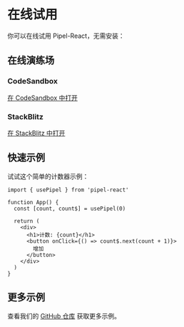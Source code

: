 # 在线试用

你可以在线试用 Pipel-React，无需安装：

## 在线演练场

### CodeSandbox
[在 CodeSandbox 中打开](https://codesandbox.io/s/pipel-react-demo)

### StackBlitz
[在 StackBlitz 中打开](https://stackblitz.com/edit/pipel-react-demo)

## 快速示例

试试这个简单的计数器示例：

```tsx
import { usePipel } from 'pipel-react'

function App() {
  const [count, count$] = usePipel(0)
  
  return (
    <div>
      <h1>计数: {count}</h1>
      <button onClick={() => count$.next(count + 1)}>
        增加
      </button>
    </div>
  )
}
```

## 更多示例

查看我们的 [GitHub 仓库](https://github.com/pipeljs/pipel-react/tree/main/examples) 获取更多示例。
